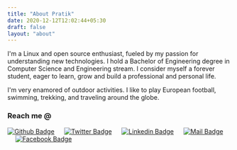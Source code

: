 ```yaml
---
title: "About Pratik"
date: 2020-12-12T12:02:44+05:30
draft: false
layout: "about"
---
```


<!-- ![Pratik Jagrut](/img/main/IMG_0239.JPG "Resume") --> 
I'm a Linux and open source enthusiast, fueled by my passion for understanding new technologies. I hold a Bachelor of Engineering degree in Computer Science and Engineering stream. I consider myself a forever student, eager to learn, grow and build a professional and personal life.

I'm very enamored of outdoor activities. I like to play European football, swimming, trekking, and traveling around the globe.
### Reach me @

[![Github Badge](https://img.shields.io/badge/-github-black?style=for-the-badge&logo=github&logoColor=white)][github] &emsp;
[![Twitter Badge](https://img.shields.io/badge/-twitter-1ca0f1?style=for-the-badge&logo=twitter&logoColor=white&link=https://twitter.com/)][twitter] &emsp;
[![Linkedin Badge](https://img.shields.io/badge/-linkedin-0e76a8?style=for-the-badge&logo=linkedin&logoColor=white)][linkedin] &emsp;
[![Mail Badge](https://img.shields.io/badge/-emailme-c0392b?style=for-the-badge&logo=gmail&logoColor=white)][mailto] &emsp;
[![Facebook Badge](https://img.shields.io/badge/-faceboook-blue?style=for-the-badge&logo=facebook&logoColor=white)][facebook] &emsp;

<!-- <a href="http://github.com/pratikjagrut" target="_blank">
    <h5 style="color:green;" class="fab fa-github">Github</h5>
</a> &emsp;

<a href="http://twitter.com/pratikjagrut" target="_blank" style="color:green;">
    <h5 style="color:green;" class="fab fa-twitter">Twitter</h5>
 </a> &emsp;

<a href="http://www.linkedin.com/in/pratikjagrut" target="_blank" style="color:green;">
    <h5 style="color:green;" class="fab fa-linkedin">Linkedin</h5>
</a> &emsp;

<a href="https://www.facebook.com/jagrutpratik" target="_blank" style="color:green;">
    <h5 style="color:green;" class="fab fa-facebook">Facebook</h5>
 </a> &emsp;

<a href="mailto:jagrut.pratik@gmail.com" target="_blank" style="color:green;">
    <h5 style="color:green;" class="far fa-envelope">Email</h5> -->
</a>
 
[website]: http://psj.codes/
[twitter]: https://twitter.com/pratikjagrut
[linkedin]: https://www.linkedin.com/in/pratikjagrut
[mailto]: mailto:jagrut.pratik@gmail.com
[github]: https://github.com/pratikjagrut
[facebook]: https://www.facebook.com/jagrutpratik